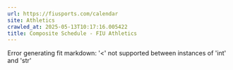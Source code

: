 ```yaml
---
url: https://fiusports.com/calendar
site: Athletics
crawled_at: 2025-05-13T10:17:16.005422
title: Composite Schedule - FIU Athletics
---
```


Error generating fit markdown: '<' not supported between instances of 'int' and 'str'